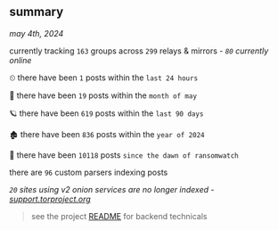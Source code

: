 
## summary
_may 4th, 2024_

currently tracking `163` groups across `299` relays & mirrors - _`80` currently online_

⏲ there have been `1` posts within the `last 24 hours`

🦈 there have been `19` posts within the `month of may`

🪐 there have been `619` posts within the `last 90 days`

🏚 there have been `836` posts within the `year of 2024`

🦕 there have been `10118` posts `since the dawn of ransomwatch`

there are `96` custom parsers indexing posts

_`20` sites using v2 onion services are no longer indexed - [support.torproject.org](https://support.torproject.org/onionservices/v2-deprecation/)_

> see the project [README](https://github.com/joshhighet/ransomwatch#ransomwatch--) for backend technicals
